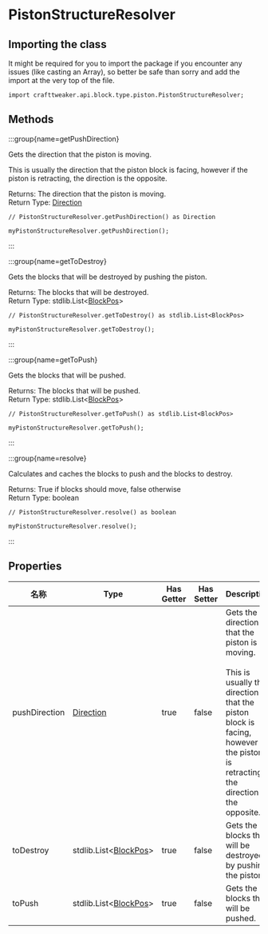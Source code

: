 # PistonStructureResolver

## Importing the class

It might be required for you to import the package if you encounter any issues (like casting an Array), so better be safe than sorry and add the import at the very top of the file.
```zenscript
import crafttweaker.api.block.type.piston.PistonStructureResolver;
```


## Methods

:::group{name=getPushDirection}

Gets the direction that the piston is moving.

 This is usually the direction that the piston block is facing, however if the piston is retracting, the direction is the opposite.

Returns: The direction that the piston is moving.  
Return Type: [Direction](/vanilla/api/util/direction/Direction)

```zenscript
// PistonStructureResolver.getPushDirection() as Direction

myPistonStructureResolver.getPushDirection();
```

:::

:::group{name=getToDestroy}

Gets the blocks that will be destroyed by pushing the piston.

Returns: The blocks that will be destroyed.  
Return Type: stdlib.List&lt;[BlockPos](/vanilla/api/util/math/BlockPos)&gt;

```zenscript
// PistonStructureResolver.getToDestroy() as stdlib.List<BlockPos>

myPistonStructureResolver.getToDestroy();
```

:::

:::group{name=getToPush}

Gets the blocks that will be pushed.

Returns: The blocks that will be pushed.  
Return Type: stdlib.List&lt;[BlockPos](/vanilla/api/util/math/BlockPos)&gt;

```zenscript
// PistonStructureResolver.getToPush() as stdlib.List<BlockPos>

myPistonStructureResolver.getToPush();
```

:::

:::group{name=resolve}

Calculates and caches the blocks to push and the blocks to destroy.

Returns: True if blocks should move, false otherwise  
Return Type: boolean

```zenscript
// PistonStructureResolver.resolve() as boolean

myPistonStructureResolver.resolve();
```

:::


## Properties

| 名称            | Type                                                                       | Has Getter | Has Setter | Description                                                                                                                                                                                                  |
| ------------- | -------------------------------------------------------------------------- | ---------- | ---------- | ------------------------------------------------------------------------------------------------------------------------------------------------------------------------------------------------------------ |
| pushDirection | [Direction](/vanilla/api/util/direction/Direction)                         | true       | false      | Gets the direction that the piston is moving. <br />  <br />  This is usually the direction that the piston block is facing, however if the piston is retracting, the direction is the opposite. |
| toDestroy     | stdlib.List&lt;[BlockPos](/vanilla/api/util/math/BlockPos)&gt; | true       | false      | Gets the blocks that will be destroyed by pushing the piston.                                                                                                                                                |
| toPush        | stdlib.List&lt;[BlockPos](/vanilla/api/util/math/BlockPos)&gt; | true       | false      | Gets the blocks that will be pushed.                                                                                                                                                                         |

